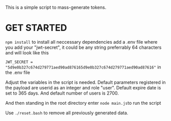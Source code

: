 This is a simple script to mass-generate tokens.

# GET STARTED

```npm install``` to install all neccessary dependencies
add a .env file where you add your "jwt-secret", it could be any string preferrably 64 characters and will look like this

```JWT_SECRET = "5d9e0b327c674d279771aed90ad876165d9e0b327c674d279771aed90ad87616"``` in the .env file

Adjust the variables in the script is needed. Default parameters registered in the payload are userid as an integer and role "user". Default expire date is set to 365 days. And default number of users is 2700.

And then standing in the root directory enter ```node main.js```to run the script

Use ```./reset.bash``` to remove all previously generated data.




